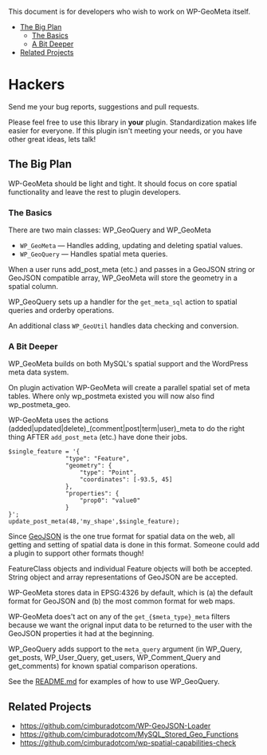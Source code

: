 This document is for developers who wish to work on WP-GeoMeta itself.

<!-- #toc -->

- [The Big Plan](#the-big-plan)
    - [The Basics](#the-basics)
    - [A Bit Deeper](#a-bit-deeper)
- [Related Projects](#related-projects)

<!-- /toc -->

Hackers
=======

Send me your bug reports, suggestions and pull requests.

Please feel free to use this library in **your** plugin. Standardization makes
life easier for everyone. If this plugin isn't meeting your needs, or you have other 
great ideas, lets talk!

The Big Plan
--------------

WP-GeoMeta should be light and tight. It should focus on core spatial functionality
and leave the rest to plugin developers.

### The Basics

There are two main classes: WP_GeoQuery and WP_GeoMeta

* ```WP_GeoMeta``` — Handles adding, updating and deleting spatial values.
* ```WP_GeoQuery``` — Handles spatial meta queries.

When a user runs add_post_meta (etc.) and passes in a GeoJSON string or GeoJSON compatible
array, WP_GeoMeta will store the geometry in a spatial column. 

WP_GeoQuery sets up a handler for the ```get_meta_sql``` action to spatial queries and orderby operations.

An additional class ```WP_GeoUtil``` handles data checking and conversion.

### A Bit Deeper 

WP_GeoMeta builds on both MySQL's spatial support and the WordPress meta data system.

On plugin activation WP-GeoMeta will create a parallel spatial set of meta tables. Where 
only wp_postmeta existed you will now also find wp_postmeta_geo. 

WP-GeoMeta uses the actions (added|updated|delete)_(comment|post|term|user)_meta to
do the right thing AFTER ```add_post_meta``` (etc.) have done their jobs. 

    $single_feature = '{ 
					"type": "Feature", 
					"geometry": {
						"type": "Point", 
						"coordinates": [-93.5, 45]
					}, 
					"properties": {
						"prop0": "value0"
					} 
	}';
    update_post_meta(48,'my_shape',$single_feature);

Since [GeoJSON](http://geojson.org/) is the one true format for spatial data on the web, all getting and
setting of spatial data is done in this format. Someone could add a plugin 
to support other formats though!

FeatureClass objects and individual Feature objects will both be accepted. String
object and array representations of GeoJSON are be accepted.

WP-GeoMeta stores data in EPSG:4326 by default, which is (a) the default format
for GeoJSON and (b) the most common format for web maps.

WP-GeoMeta does't act on any of the ```get_{$meta_type}_meta``` filters because we want the 
orignal input data to be returned to the user with the GeoJSON properties it had at the
beginning. 

WP_GeoQuery adds support to the ```meta_query``` argument (in WP_Query, get_posts, WP_User_Query, get_users, WP_Comment_Query and get_comments) for known spatial comparison operations.

See the [README.md](README.md) for examples of how to use WP_GeoQuery.

Related Projects
----------------
* https://github.com/cimburadotcom/WP-GeoJSON-Loader
* https://github.com/cimburadotcom/MySQL_Stored_Geo_Functions
* https://github.com/cimburadotcom/wp-spatial-capabilities-check

